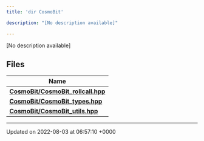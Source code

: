 ```yaml
---
title: 'dir CosmoBit'

description: "[No description available]"

---
```







[No description available]

## Files

| Name           |
| -------------- |
| **[CosmoBit/CosmoBit_rollcall.hpp](/documentation/code/gambit_2/files/cosmobit__rollcall_8hpp/#file-cosmobit-rollcall.hpp)**  |
| **[CosmoBit/CosmoBit_types.hpp](/documentation/code/gambit_2/files/cosmobit__types_8hpp/#file-cosmobit-types.hpp)**  |
| **[CosmoBit/CosmoBit_utils.hpp](/documentation/code/gambit_2/files/cosmobit__utils_8hpp/#file-cosmobit-utils.hpp)**  |






-------------------------------

Updated on 2022-08-03 at 06:57:10 +0000
